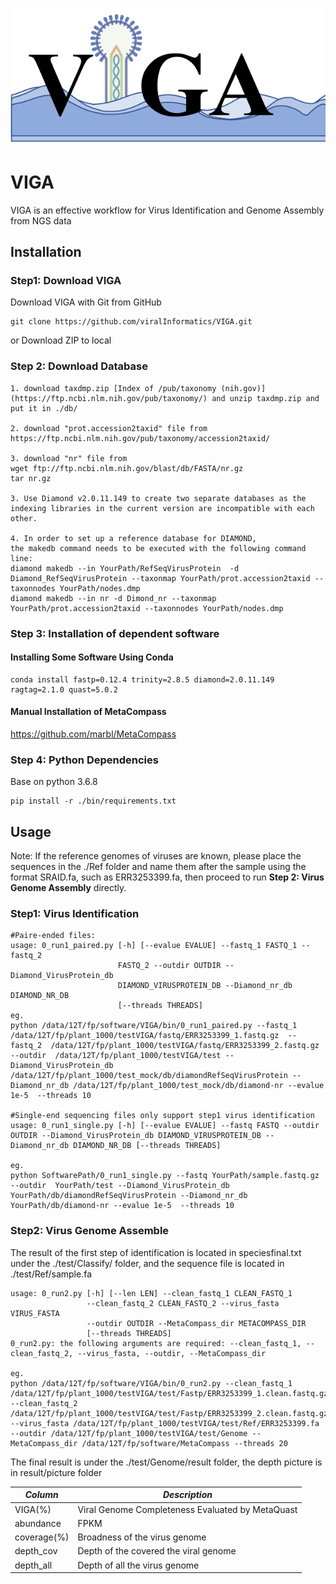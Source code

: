 ![image-20230316212835572](img/README/image-20230316212835572.png)

# VIGA

VIGA is an effective workflow for Virus Identification and Genome Assembly from NGS data

## Installation

### Step1: Download VIGA

Download VIGA with Git from GitHub

```
git clone https://github.com/viralInformatics/VIGA.git
```

or Download ZIP to local

### Step 2: Download Database

```
1. download taxdmp.zip [Index of /pub/taxonomy (nih.gov)](https://ftp.ncbi.nlm.nih.gov/pub/taxonomy/) and unzip taxdmp.zip and put it in ./db/

2. download "prot.accession2taxid" file from https://ftp.ncbi.nlm.nih.gov/pub/taxonomy/accession2taxid/

3. download "nr" file from
wget ftp://ftp.ncbi.nlm.nih.gov/blast/db/FASTA/nr.gz
tar nr.gz

3. Use Diamond v2.0.11.149 to create two separate databases as the indexing libraries in the current version are incompatible with each other.

4. In order to set up a reference database for DIAMOND, the makedb command needs to be executed with the following command line:
diamond makedb --in YourPath/RefSeqVirusProtein  -d Diamond_RefSeqVirusProtein --taxonmap YourPath/prot.accession2taxid --taxonnodes YourPath/nodes.dmp
diamond makedb --in nr -d Dimond_nr --taxonmap YourPath/prot.accession2taxid --taxonnodes YourPath/nodes.dmp

```

### Step 3: Installation of dependent software

#### Installing Some Software Using Conda

```
conda install fastp=0.12.4 trinity=2.8.5 diamond=2.0.11.149 ragtag=2.1.0 quast=5.0.2
```

#### Manual Installation of MetaCompass

https://github.com/marbl/MetaCompass

### Step 4: Python Dependencies

Base on python 3.6.8

```
pip install -r ./bin/requirements.txt
```



## Usage

Note: If the reference genomes of viruses are known, please place the sequences in the ./Ref folder and name them after the sample using the format SRAID.fa, such as ERR3253399.fa, then proceed to run **Step 2: Virus Genome Assembly** directly.

### Step1: Virus Identification

```
#Paire-ended files:
usage: 0_run1_paired.py [-h] [--evalue EVALUE] --fastq_1 FASTQ_1 --fastq_2
                        FASTQ_2 --outdir OUTDIR --Diamond_VirusProtein_db
                        DIAMOND_VIRUSPROTEIN_DB --Diamond_nr_db DIAMOND_NR_DB
                        [--threads THREADS]
eg. 
python /data/12T/fp/software/VIGA/bin/0_run1_paired.py --fastq_1 /data/12T/fp/plant_1000/testVIGA/fastq/ERR3253399_1.fastq.gz  --fastq_2  /data/12T/fp/plant_1000/testVIGA/fastq/ERR3253399_2.fastq.gz --outdir  /data/12T/fp/plant_1000/testVIGA/test --Diamond_VirusProtein_db /data/12T/fp/plant_1000/test_mock/db/diamondRefSeqVirusProtein --Diamond_nr_db /data/12T/fp/plant_1000/test_mock/db/diamond-nr --evalue 1e-5  --threads 10 

#Single-end sequencing files only support step1 virus identification
usage: 0_run1_single.py [-h] [--evalue EVALUE] --fastq FASTQ --outdir OUTDIR --Diamond_VirusProtein_db DIAMOND_VIRUSPROTEIN_DB --Diamond_nr_db DIAMOND_NR_DB [--threads THREADS]

eg. 
python SoftwarePath/0_run1_single.py --fastq YourPath/sample.fastq.gz --outdir  YourPath/test --Diamond_VirusProtein_db YourPath/db/diamondRefSeqVirusProtein --Diamond_nr_db YourPath/db/diamond-nr --evalue 1e-5  --threads 10 
```

### Step2: Virus Genome Assemble

The result of the first step of identification is located in speciesfinal.txt under the ./test/Classify/ folder, and the sequence file is located in ./test/Ref/sample.fa



```
usage: 0_run2.py [-h] [--len LEN] --clean_fastq_1 CLEAN_FASTQ_1
                 --clean_fastq_2 CLEAN_FASTQ_2 --virus_fasta VIRUS_FASTA
                 --outdir OUTDIR --MetaCompass_dir METACOMPASS_DIR
                 [--threads THREADS]
0_run2.py: the following arguments are required: --clean_fastq_1, --clean_fastq_2, --virus_fasta, --outdir, --MetaCompass_dir

eg. 
python /data/12T/fp/software/VIGA/bin/0_run2.py --clean_fastq_1 /data/12T/fp/plant_1000/testVIGA/test/Fastp/ERR3253399_1.clean.fastq.gz  --clean_fastq_2 /data/12T/fp/plant_1000/testVIGA/test/Fastp/ERR3253399_2.clean.fastq.gz --virus_fasta /data/12T/fp/plant_1000/testVIGA/test/Ref/ERR3253399.fa --outdir /data/12T/fp/plant_1000/testVIGA/test/Genome --MetaCompass_dir /data/12T/fp/software/MetaCompass --threads 20
```

The final result is under the ./test/Genome/result folder, the depth picture is in result/picture folder

| *Column*    | *Description*                                    |
| ----------- | ------------------------------------------------ |
| VIGA(%)     | Viral Genome Completeness Evaluated by MetaQuast |
| abundance   | FPKM                                             |
| coverage(%) | Broadness of the virus genome                    |
| depth_cov   | Depth of the covered the viral genome            |
| depth_all   | Depth of all the virus genome                    |
